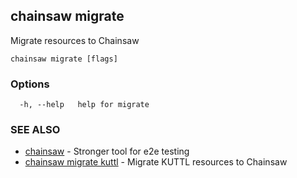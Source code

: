 ## chainsaw migrate

Migrate resources to Chainsaw

```
chainsaw migrate [flags]
```

### Options

```
  -h, --help   help for migrate
```

### SEE ALSO

* [chainsaw](chainsaw.md)	 - Stronger tool for e2e testing
* [chainsaw migrate kuttl](chainsaw_migrate_kuttl.md)	 - Migrate KUTTL resources to Chainsaw

